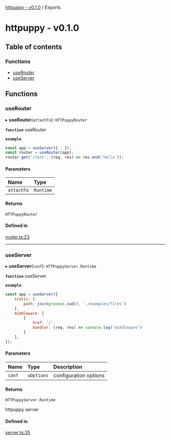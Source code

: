 [httpuppy - v0.1.0](README.md) / Exports

# httpuppy - v0.1.0

## Table of contents

### Functions

- [useRouter](modules.md#userouter)
- [useServer](modules.md#useserver)

## Functions

### useRouter

▸ **useRouter**(`attachTo`): `HTTPuppyRouter`

**`function`** useRouter

**`example`**
```javascript
const app = useServer({...});
const router = useRouter(app);
router.get('/test', (req, res) => res.end('hello'));
```

#### Parameters

| Name | Type |
| :------ | :------ |
| `attachTo` | `Runtime` |

#### Returns

`HTTPuppyRouter`

#### Defined in

[router.ts:23](https://github.com/abschill/httpuppy/blob/a54b85a/src/router.ts#L23)

___

### useServer

▸ **useServer**(`conf`): `HTTPuppyServer.Runtime`

**`function`** useServer

**`example`**
```javascript
const app = useServer({
	static: {
		path: join(process.cwd(), './examples/files')
	},
	middleware: [
		{
			href: '/',
			handler: (req, res) => console.log('middleware')
		}
	],
});
```

#### Parameters

| Name | Type | Description |
| :------ | :------ | :------ |
| `conf` | `uOptions` | configuration options |

#### Returns

`HTTPuppyServer.Runtime`

httpuppy server

#### Defined in

[server.ts:35](https://github.com/abschill/httpuppy/blob/a54b85a/src/server.ts#L35)
